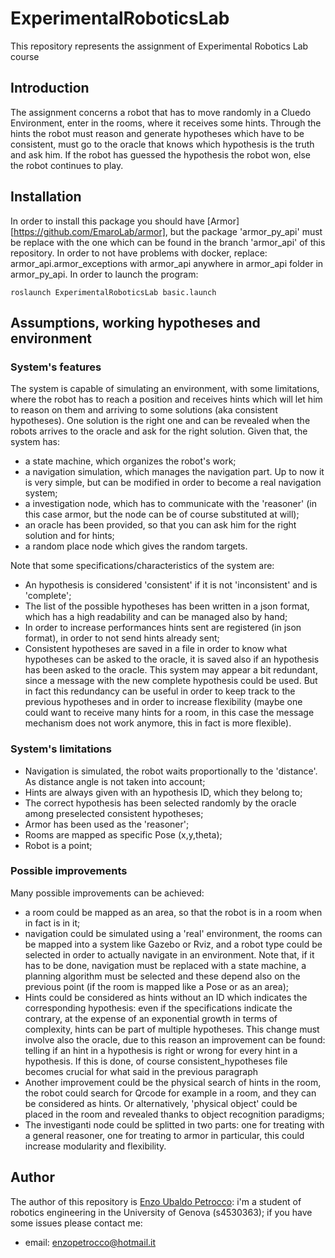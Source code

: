 # ExperimentalRoboticsLab
This repository represents the assignment of Experimental Robotics Lab course

## Introduction
The assignment concerns a robot that has to move randomly in a Cluedo Environment, enter in the rooms, where it receives some hints. Through the hints the robot must reason and generate hypotheses which have to be consistent, must go to the oracle that knows which hypothesis is the truth and ask him. If the robot has guessed the hypothesis the robot won, else the robot continues to play.

## Installation
In order to install this package you should have [Armor][https://github.com/EmaroLab/armor], but the package 'armor_py_api' must be replace with the one which can be found in the branch 'armor_api' of this repository.
In order to not have problems with docker, replace: armor_api.armor_exceptions with armor_api anywhere in armor_api folder in armor_py_api.
In order to launch the program:

```
roslaunch ExperimentalRoboticsLab basic.launch
```


## Assumptions, working hypotheses and environment

### System's features
The system is capable of simulating an environment, with some limitations, where the robot has to reach a position and receives hints which will let him to reason on them and arriving to some solutions (aka consistent hypotheses). 
One solution is the right one and can be revealed when the robots arrives to the oracle and ask for the right solution.
Given that, the system has:
- a state machine, which organizes the robot's work;
- a navigation simulation, which manages the navigation part. Up to now it is very simple, but can be modified in order to become a real navigation system;
- a investigation node, which has to communicate with the 'reasoner' (in this case armor, but the node can be of course substituted at will);
- an oracle has been provided, so that you can ask him for the right solution and for hints;
- a random place node which gives the random targets.

Note that some specifications/characteristics of the system are:
- An hypothesis is considered 'consistent' if it is not 'inconsistent' and is 'complete';
- The list of the possible hypotheses has been written in a json format, which has a high readability and can be managed also by hand;
- In order to increase performances hints sent are registered (in json format), in order to not send hints already sent;
- Consistent hypotheses are saved in a file in order to know what hypotheses can be asked to the oracle, it is saved also if an hypothesis has been asked to the oracle. This system may appear a bit redundant, since a message with the new complete hypothesis could be used. But in fact this redundancy can be useful in order to keep track to the previous hypotheses and in order to increase flexibility (maybe one could want to receive many hints for a room, in this case the message mechanism does not work anymore, this in fact is more flexible).

### System's limitations
- Navigation is simulated, the robot waits proportionally to the 'distance'. As distance angle is not taken into account;
- Hints are always given with an hypothesis ID, which they belong to;
- The correct hypothesis has been selected randomly by the oracle among preselected consistent hypotheses;
- Armor has been used as the 'reasoner';
- Rooms are mapped as specific Pose (x,y,theta);
- Robot is a point;

### Possible improvements
Many possible improvements can be achieved: 
- a room could be mapped as an area, so that the robot is in a room when in fact is in it;
- navigation could be simulated using a 'real' environment, the rooms can be mapped into a system like Gazebo or Rviz, and a robot type could be selected in order to actually navigate in an environment. Note that, if it has to be done, navigation must be replaced with a state machine, a planning algorithm must be selected and these depend also on the previous point (if the room is mapped like a Pose or as an area);
- Hints could be considered as hints without an ID which indicates the corresponding hypothesis: even if the specifications indicate the contrary, at the expense of an exponential growth in terms of complexity, hints can be part of multiple hypotheses. This change must involve also the oracle, due to this reason an improvement can be found: telling if an hint in a hypothesis is right or wrong for every hint in a hypothesis. If this is done, of course consistent_hypotheses file becomes crucial for what said in the previous paragraph
- Another improvement could be the physical search of hints in the room, the robot could search for Qrcode for example in a room, and they can be considered as hints. Or alternatively, 'physical object' could be placed in the room and revealed thanks to object recognition paradigms;
- The investiganti node could be splitted in two parts: one for treating with a general reasoner, one for treating to armor in particular, this could increase modularity and flexibility.

## Author
The author of this repository is [Enzo Ubaldo Petrocco](https://github.com/EnzoUbaldoPetrocco/ExperimentalRoboticsLab): i'm a student of robotics engineering in the University of Genova (s4530363); if you have some issues please contact me:
- email: enzopetrocco@hotmail.it
